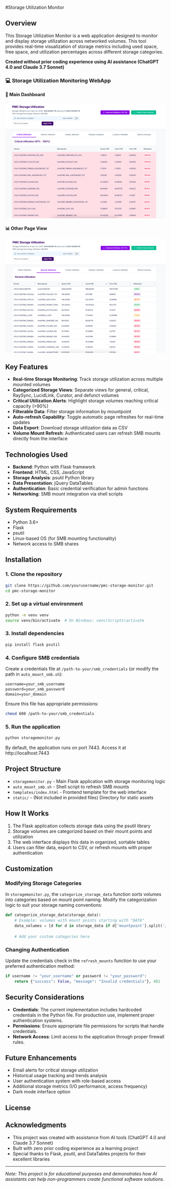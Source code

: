 #Storage Utilization Monitor

## Overview

This Storage Utilization Monitor is a web application designed to monitor and display storage utilization across networked volumes. This tool provides real-time visualization of storage metrics including used space, free space, and utilization percentages across different storage categories.

**Created without prior coding experience using AI assistance (ChatGPT 4.0 and Claude 3.7 Sonnet)**

### 💻 Storage Utilization Monitoring WebApp

#### 🧭 Main Dashboard
![WebApp Main](https://github.com/thokzz/StorageUtilizationMonitoringWebApp/blob/main/Assets/WebApp%20Main.png?raw=true)

#### 📊 Other Page View
![WebApp Other Page](https://github.com/thokzz/StorageUtilizationMonitoringWebApp/blob/main/Assets/WebApp%20Other%20Page.png?raw=true)


## Key Features

- **Real-time Storage Monitoring**: Track storage utilization across multiple mounted volumes
- **Categorized Storage Views**: Separate views for general, critical, RaySync, LucidLink, Curator, and defunct volumes
- **Critical Utilization Alerts**: Highlight storage volumes reaching critical capacity (>90%)
- **Filterable Data**: Filter storage information by mountpoint 
- **Auto-refresh Capability**: Toggle automatic page refreshes for real-time updates
- **Data Export**: Download storage utilization data as CSV
- **Volume Mount Refresh**: Authenticated users can refresh SMB mounts directly from the interface

## Technologies Used

- **Backend**: Python with Flask framework
- **Frontend**: HTML, CSS, JavaScript
- **Storage Analysis**: psutil Python library
- **Data Presentation**: jQuery DataTables
- **Authentication**: Basic credential verification for admin functions
- **Networking**: SMB mount integration via shell scripts

## System Requirements

- Python 3.6+
- Flask
- psutil
- Linux-based OS (for SMB mounting functionality)
- Network access to SMB shares

## Installation

### 1. Clone the repository

```bash
git clone https://github.com/yourusername/pmc-storage-monitor.git
cd pmc-storage-monitor
```

### 2. Set up a virtual environment

```bash
python -m venv venv
source venv/bin/activate  # On Windows: venv\Scripts\activate
```

### 3. Install dependencies

```bash
pip install flask psutil
```

### 4. Configure SMB credentials

Create a credentials file at `/path-to-your/smb_credentials` (or modify the path in `auto_mount_smb.sh`):

```
username=your_smb_username
password=your_smb_password
domain=your_domain
```

Ensure this file has appropriate permissions:

```bash
chmod 600 /path-to-your/smb_credentials
```

### 5. Run the application

```bash
python storagemonitor.py
```

By default, the application runs on port 7443. Access it at http://localhost:7443

## Project Structure

- `storagemonitor.py` - Main Flask application with storage monitoring logic
- `auto_mount_smb.sh` - Shell script to refresh SMB mounts
- `templates/index.html` - Frontend template for the web interface
- `static/` - (Not included in provided files) Directory for static assets

## How It Works

1. The Flask application collects storage data using the psutil library
2. Storage volumes are categorized based on their mount points and utilization
3. The web interface displays this data in organized, sortable tables
4. Users can filter data, export to CSV, or refresh mounts with proper authentication

## Customization

### Modifying Storage Categories

In `storagemonitor.py`, the `categorize_storage_data` function sorts volumes into categories based on mount point naming. Modify the categorization logic to suit your storage naming conventions:

```python
def categorize_storage_data(storage_data):
    # Example: volumes with mount points starting with "DATA" 
    data_volumes = [d for d in storage_data if d['mountpoint'].split('/')[-1].startswith("DATA")]
    
    # Add your custom categories here
```

### Changing Authentication

Update the credentials check in the `refresh_mounts` function to use your preferred authentication method:

```python
if username != "your_username" or password != "your_password":
    return {"success": False, "message": "Invalid credentials"}, 401
```

## Security Considerations

- **Credentials**: The current implementation includes hardcoded credentials in the Python file. For production use, implement proper authentication systems.
- **Permissions**: Ensure appropriate file permissions for scripts that handle credentials.
- **Network Access**: Limit access to the application through proper firewall rules.

## Future Enhancements

- Email alerts for critical storage utilization
- Historical usage tracking and trends analysis
- User authentication system with role-based access
- Additional storage metrics (I/O performance, access frequency)
- Dark mode interface option

## License

## Acknowledgments

- This project was created with assistance from AI tools (ChatGPT 4.0 and Claude 3.7 Sonnet)
- Built with zero prior coding experience as a learning project
- Special thanks to Flask, psutil, and DataTables projects for their excellent libraries

---

*Note: This project is for educational purposes and demonstrates how AI assistants can help non-programmers create functional software solutions.*
